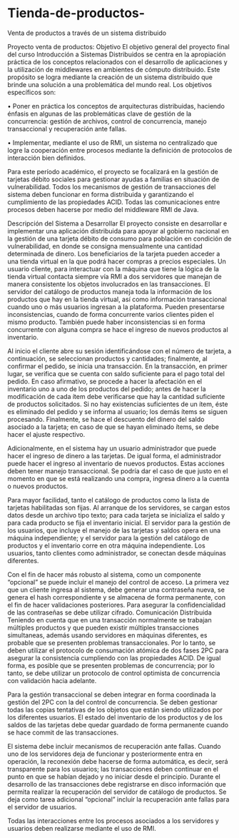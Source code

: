 # Tienda-de-productos-
Venta de productos a través de un sistema distribuido

Proyecto venta de productos: Objetivo El objetivo general del proyecto final del curso Introducción a Sistemas Distribuidos se centra en la apropiación práctica de los conceptos relacionados con el desarrollo de aplicaciones y la utilización de middlewares en ambientes de cómputo distribuido. Este propósito se logra mediante la creación de un sistema distribuido que brinde una solución a una problemática del mundo real. Los objetivos específicos son:

• Poner en práctica los conceptos de arquitecturas distribuidas, haciendo énfasis en algunas de las problemáticas clave de gestión de la concurrencia: gestión de archivos, control de concurrencia, manejo transaccional y recuperación ante fallas.

• Implementar, mediante el uso de RMI, un sistema no centralizado que logre la cooperación entre procesos mediante la definición de protocolos de interacción bien definidos.

Para este período académico, el proyecto se focalizará en la gestión de tarjetas débito sociales para gestionar ayudas a familias en situación de vulnerabilidad. Todos los mecanismos de gestión de transacciones del sistema deben funcionar en forma distribuida y garantizando el cumplimiento de las propiedades ACID. Todas las comunicaciones entre procesos deben hacerse por medio del middleware RMI de Java.

Descripción del Sistema a Desarrollar El proyecto consiste en desarrollar e implementar una aplicación distribuida para apoyar al gobierno nacional en la gestión de una tarjeta débito de consumo para población en condición de vulnerabilidad, en donde se consigna mensualmente una cantidad determinada de dinero. Los beneficiarios de la tarjeta pueden acceder a una tienda virtual en la que podrá hacer compras a precios especiales. Un usuario cliente, para interactuar con la máquina que tiene la lógica de la tienda virtual contacta siempre vía RMI a dos servidores que manejan de manera consistente los objetos involucrados en las transacciones. El servidor del catálogo de productos maneja toda la información de los productos que hay en la tienda virtual, así como información transaccional cuando uno o más usuarios ingresan a la plataforma. Pueden presentarse inconsistencias, cuando de forma concurrente varios clientes piden el mismo producto. También puede haber inconsistencias si en forma concurrente con alguna compra se hace el ingreso de nuevos productos al inventario.

Al inicio el cliente abre su sesión identificándose con el número de tarjeta, a continuación, se seleccionan productos y cantidades; finalmente, al confirmar el pedido, se inicia una transacción. En la transacción, en primer lugar, se verifica que se cuenta con saldo suficiente para el pago total del pedido. En caso afirmativo, se procede a hacer la afectación en el inventario uno a uno de los productos del pedido; antes de hacer la modificación de cada ítem debe verificarse que hay la cantidad suficiente de productos solicitados. Si no hay existencias suficientes de un ítem, éste es eliminado del pedido y se informa al usuario; los demás ítems se siguen procesando. Finalmente, se hace el descuento del dinero del saldo asociado a la tarjeta; en caso de que se hayan eliminado ítems, se debe hacer el ajuste respectivo.

Adicionalmente, en el sistema hay un usuario administrador que puede hacer el ingreso de dinero a las tarjetas. De igual forma, el administrador puede hacer el ingreso al inventario de nuevos productos. Estas acciones deben tener manejo transaccional. Se podría dar el caso de que justo en el momento en que se está realizando una compra, ingresa dinero a la cuenta o nuevos productos.

Para mayor facilidad, tanto el catálogo de productos como la lista de tarjetas habilitadas son fijas. Al arranque de los servidores, se cargan estos datos desde un archivo tipo texto; para cada tarjeta se inicializa el saldo y para cada producto se fija el inventario inicial. El servidor para la gestión de los usuarios, que incluye el manejo de las tarjetas y saldos opera en una máquina independiente; y el servidor para la gestión del catálogo de productos y el inventario corre en otra máquina independiente. Los usuarios, tanto clientes como administrador, se conectan desde máquinas diferentes.

Con el fin de hacer más robusto al sistema, como un componente “opcional” se puede incluir el manejo del control de acceso. La primera vez que un cliente ingresa al sistema, debe generar una contraseña nueva, se genera el hash correspondiente y se almacena de forma permanente, con el fin de hacer validaciones posteriores. Para asegurar la confidencialidad de las contraseñas se debe utilizar cifrado. Comunicación Distribuida Teniendo en cuenta que en una transacción normalmente se trabajan múltiples productos y que pueden existir múltiples transacciones simultaneas, además usando servidores en máquinas diferentes, es probable que se presenten problemas transaccionales. Por lo tanto, se deben utilizar el protocolo de consumación atómica de dos fases 2PC para asegurar la consistencia cumpliendo con las propiedades ACID. De igual forma, es posible que se presenten problemas de concurrencia; por lo tanto, se debe utilizar un protocolo de control optimista de concurrencia con validación hacia adelante.

Para la gestión transaccional se deben integrar en forma coordinada la gestión del 2PC con la del control de concurrencia. Se deben gestionar todas las copias tentativas de los objetos que están siendo utilizados por los diferentes usuarios. El estado del inventario de los productos y de los saldos de las tarjetas debe quedar guardado de forma permanente cuando se hace commit de las transacciones.

El sistema debe incluir mecanismos de recuperación ante fallas. Cuando uno de los servidores deja de funcionar y posteriormente entra en operación, la reconexión debe hacerse de forma automática, es decir, será transparente para los usuarios; las transacciones deben continuar en el punto en que se habían dejado y no iniciar desde el principio. Durante el desarrollo de las transacciones debe registrarse en disco información que permita realizar la recuperación del servidor de catálogo de productos. Se deja como tarea adicional “opcional” incluir la recuperación ante fallas para el servidor de usuarios.

Todas las interacciones entre los procesos asociados a los servidores y usuarios deben realizarse mediante el uso de RMI.
